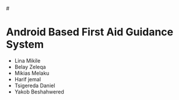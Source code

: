 #<H1> Android Based First Aid Guidance System</h1>
<ul type="disc">
<li>Lina Mikile</li>
<li>Belay Zeleqa</li>
<li>Mikias Melaku</li>
<li>Harif jemal</li>
<li>Tsigereda Daniel</li>
<li>Yakob Beshahwered</>
</ul>
